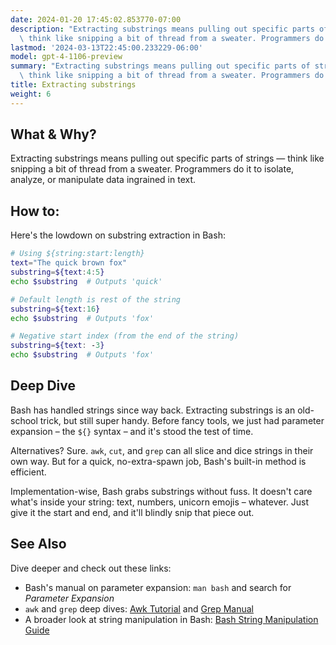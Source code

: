 ```yaml
---
date: 2024-01-20 17:45:02.853770-07:00
description: "Extracting substrings means pulling out specific parts of strings \u2014\
  \ think like snipping a bit of thread from a sweater. Programmers do it to isolate,\u2026"
lastmod: '2024-03-13T22:45:00.233229-06:00'
model: gpt-4-1106-preview
summary: "Extracting substrings means pulling out specific parts of strings \u2014\
  \ think like snipping a bit of thread from a sweater. Programmers do it to isolate,\u2026"
title: Extracting substrings
weight: 6
---
```


## What & Why?

Extracting substrings means pulling out specific parts of strings — think like snipping a bit of thread from a sweater. Programmers do it to isolate, analyze, or manipulate data ingrained in text.

## How to:

Here's the lowdown on substring extraction in Bash:

```Bash
# Using ${string:start:length}
text="The quick brown fox"
substring=${text:4:5}
echo $substring  # Outputs 'quick'

# Default length is rest of the string
substring=${text:16}
echo $substring  # Outputs 'fox'

# Negative start index (from the end of the string)
substring=${text: -3}
echo $substring  # Outputs 'fox'
```

## Deep Dive

Bash has handled strings since way back. Extracting substrings is an old-school trick, but still super handy. Before fancy tools, we just had parameter expansion – the `${}` syntax – and it's stood the test of time.

Alternatives? Sure. `awk`, `cut`, and `grep` can all slice and dice strings in their own way. But for a quick, no-extra-spawn job, Bash's built-in method is efficient.

Implementation-wise, Bash grabs substrings without fuss. It doesn't care what's inside your string: text, numbers, unicorn emojis – whatever. Just give it the start and end, and it'll blindly snip that piece out.

## See Also

Dive deeper and check out these links:

- Bash's manual on parameter expansion: `man bash` and search for *Parameter Expansion*
- `awk` and `grep` deep dives: [Awk Tutorial](https://www.gnu.org/software/gawk/manual/) and [Grep Manual](https://www.gnu.org/software/grep/manual/grep.html)
- A broader look at string manipulation in Bash: [Bash String Manipulation Guide](https://www.tldp.org/LDP/abs/html/string-manipulation.html)
